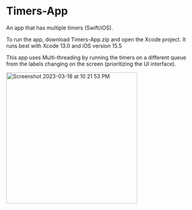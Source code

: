 # Timers-App
An app that has multiple timers (Swift/iOS).

To run the app, download Timers-App.zip and open the Xcode project. It runs best with Xcode 13.0 and iOS version 15.5

This app uses Multi-threading by running the timers on a different queue from the labels changing on the screen (prioritizing the UI interface).

<img width="349" alt="Screenshot 2023-03-18 at 10 21 53 PM" src="https://user-images.githubusercontent.com/113384816/226151895-6db6e53f-722c-43d5-aca0-f1cb6cd4d73f.png">
